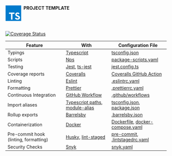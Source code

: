 <div style='display: flex'>
  <img alt='ts icon' width='50' src='https://raw.githubusercontent.com/devicons/devicon/master/icons/typescript/typescript-original.svg'/>
  <span style='font-weight: bold'>&nbsp;&nbsp<strong>PROJECT TEMPLATE</strong></span>
</div>
<br/>

[![Coverage Status](https://coveralls.io/repos/github/r1oga/ts-template/badge.svg?branch=main)](https://coveralls.io/github/r1oga/ts-template?branch=main)

| Feature                               | With                                                                                                                        | Configuration File                                                                                                                                                                                                                        |
| ------------------------------------- | --------------------------------------------------------------------------------------------------------------------------- | ----------------------------------------------------------------------------------------------------------------------------------------------------------------------------------------------------------------------------------------- |
| Typings                               | [Typescript](https://www.typescriptlang.org/)                                                                               | [tsconfig.json](./tsconfig.json)                                                                                                                                                                                                          |
| Scripts                               | [Nps](https://github.com/sezna/nps)                                                                                         | [package-scripts.yaml](./package-scripts.yaml)                                                                                                                                                                                            |
| Testing                               | [Jest](https://jestjs.io/), [ts-jest](https://kulshekhar.github.io/ts-jest/)                                                | [jest.config.ts](test/jest.config.ts)                                                                                                                                                                                                     |
| Coverage reports                      | [Coveralls](https://coveralls.io/)                                                                                          | [Coveralls GitHub Action](https://github.com/marketplace/actions/coveralls-github-action)                                                                                                                                                 |
| Linting                               | [Eslint](https://eslint.org/)                                                                                               | [.eslintrc.yaml](./.eslintrc.yaml)                                                                                                                                                                                                        |
| Formatting                            | [Prettier](https://prettier.io/)                                                                                            | [.prettierrc.yaml](./.prettierrc.yaml)                                                                                                                                                                                                    |
| Continuous Integration                | [GitHub Workflow](https://docs.github.com/en/actions/using-workflows)                                                       | [.github/workflows](./.github/workflows)                                                                                                                                                                                                  |
| Import aliases                        | [Typescript paths](https://www.typescriptlang.org/tsconfig#paths), [module-alias](https://github.com/ilearnio/module-alias) | [tsconfig.json](https://github.com/r1oga/ts-template/blob/5d6983a6d28429b9dd256edf40bad5ee48c33d9c/tsconfig.json#L26), [package.json](https://github.com/r1oga/ts-template/blob/5d6983a6d28429b9dd256edf40bad5ee48c33d9c/package.json#L9) |
| Rollup exports                        | [Barrelsby](https://github.com/bencoveney/barrelsby)                                                                        | [.barrelsby.json](./.barrelsby.json)                                                                                                                                                                                                      |
| Containerization                      | [Docker](https://www.docker.com/)                                                                                           | [Dockerfile](./Dockerfile), [docker-compose.yaml](./docker-compose.yaml)                                                                                                                                                                  |
| Pre-commit hook (linting, formatting) | [Husky](https://typicode.github.io/husky), [lint-staged](https://github.com/okonet/lint-staged)                             | [pre-commit](./.husky/pre-commit), [.lintstagedrc.yaml](./.lintstagedrc.yaml)                                                                                                                                                             |
| Security Checks                       | [Snyk](https://snyk.io/)                                                                                                    | [snyk.yaml](./.github/workflows/snyk.yaml)                                                                                                                                                                                                |
